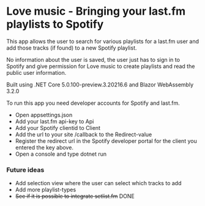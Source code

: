 # Love music - Bringing your last.fm playlists to Spotify

This app allows the user to search for various playlists for a last.fm user and add those tracks (if found) to a new Spotify playlist.

No information about the user is saved, the user just has to sign in to Spotify and give permission for Love music to create playlists and read the public user information.

Built using .NET Core 5.0.100-preview.3.20216.6 and Blazor WebAssembly 3.2.0

To run this app you need developer accounts for Spotify and last.fm.
* Open appsettings.json
* Add your last.fm api-key to Api
* Add your Spotify clientid to Client
* Add the url to your site /callback to the Redirect-value
* Register the redirect url in the Spotify developer portal for the client you entered the key above.
* Open a console and type dotnet run

### Future ideas

  * Add selection view where the user can select which tracks to add
  * Add more playlist-types
  * <s>See if it is possible to integrate setlist.fm</s> DONE
  

